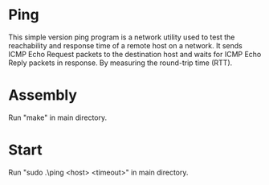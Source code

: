 # Ping
This simple version ping program is a network utility used to test the reachability and response time of a remote host on a network. It sends ICMP Echo Request packets to the destination host and waits for ICMP Echo Reply packets in response. By measuring the round-trip time (RTT).

# Assembly 
Run "make" in main directory.

# Start
Run "sudo .\ping \<host> \<timeout>" in main directory.
